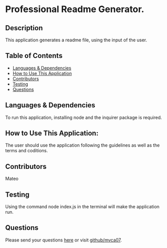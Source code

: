 
  
  # Professional Readme Generator.
  
  ## Description
  This application generates a readme file, using the input of the user.
  
  ## Table of Contents
  * [Languages & Dependencies](#languagesanddependencies)
  * [How to Use This Application](#HowtoUseThisApplication)
  * [Contributors](#contributors)
  * [Testing](#testing)
  * [Questions](#questions)
  
  
  ## Languages & Dependencies
  To run this  application, installing node and the inquirer package is required.
  
  ## How to Use This Application:
  The user should use the application following the guidelines as well as the terms and coditions.
  
  ## Contributors
  Mateo
  
  ## Testing
  Using the command node index.js in the terminal  will make the application run.
  
  ## Questions
  Please send your questions [here](mailto:mvca07@gmail.com?subject=[GitHub]%20Dev%20Connect) or visit [github/mvca07](https://github.com/mvca07).
  